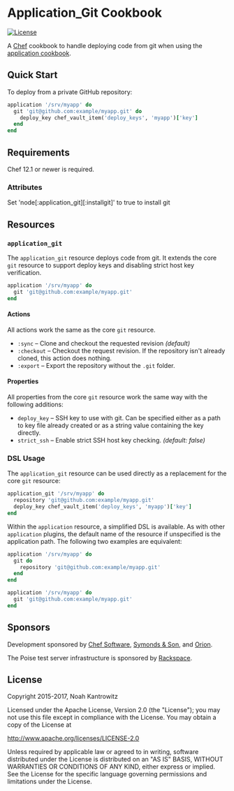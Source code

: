 # Application_Git Cookbook

[![License](https://img.shields.io/badge/license-Apache_2-blue.svg)](https://www.apache.org/licenses/LICENSE-2.0)

A [Chef](https://www.chef.io/) cookbook to handle deploying code from git when
using the [application cookbook](https://github.com/poise/application).

## Quick Start

To deploy from a private GitHub repository:

```ruby
application '/srv/myapp' do
  git 'git@github.com:example/myapp.git' do
    deploy_key chef_vault_item('deploy_keys', 'myapp')['key']
  end
end
```

## Requirements

Chef 12.1 or newer is required.

### Attributes

Set 'node[:application_git][:installgit]' to true to install git

## Resources

### `application_git`

The `application_git` resource deploys code from git. It extends the core `git`
resource to support deploy keys and disabling strict host key verification.

```ruby
application '/srv/myapp' do
  git 'git@github.com:example/myapp.git'
end
```

#### Actions

All actions work the same as the core `git` resource.

* `:sync` – Clone and checkout the requested revision *(default)*
* `:checkout` – Checkout the request revision. If the repository isn't already
  cloned, this action does nothing.
* `:export` – Export the repository without the `.git` folder.

#### Properties

All properties from the core `git` resource work the same way with the following
additions:

* `deploy_key` – SSH key to use with git. Can be specified either as a path to
  key file already created or as a string value containing the key directly.
* `strict_ssh` – Enable strict SSH host key checking. *(default: false)*

### DSL Usage

The `application_git` resource can be used directly as a replacement for the
core `git` resource:

```ruby
application_git '/srv/myapp' do
  repository 'git@github.com:example/myapp.git'
  deploy_key chef_vault_item('deploy_keys', 'myapp')['key']
end
```

Within the `application` resource, a simplified DSL is available. As with other
`application` plugins, the default name of the resource if unspecified is the
application path. The following two examples are equivalent:

```ruby
application '/srv/myapp' do
  git do
    repository 'git@github.com:example/myapp.git'
  end
end

application '/srv/myapp' do
  git 'git@github.com:example/myapp.git'
end
```

## Sponsors

Development sponsored by [Chef Software](https://www.chef.io/), [Symonds & Son](http://symondsandson.com/), and [Orion](https://www.orionlabs.co/).

The Poise test server infrastructure is sponsored by [Rackspace](https://rackspace.com/).

## License

Copyright 2015-2017, Noah Kantrowitz

Licensed under the Apache License, Version 2.0 (the "License");
you may not use this file except in compliance with the License.
You may obtain a copy of the License at

http://www.apache.org/licenses/LICENSE-2.0

Unless required by applicable law or agreed to in writing, software
distributed under the License is distributed on an "AS IS" BASIS,
WITHOUT WARRANTIES OR CONDITIONS OF ANY KIND, either express or implied.
See the License for the specific language governing permissions and
limitations under the License.
